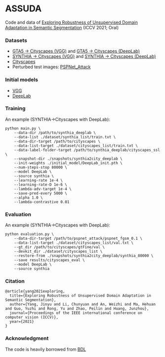 # ASSUDA
Code and data of [Exploring Robustness of Unsupervised Domain Adaptation in Semantic Segmentation](https://openaccess.thecvf.com/content/ICCV2021/html/Yang_Exploring_Robustness_of_Unsupervised_Domain_Adaptation_in_Semantic_Segmentation_ICCV_2021_paper.html) (ICCV 2021; Oral)


### Datasets

- [GTA5 -> Cityscapes (VGG)](https://drive.google.com/open?id=15XjJOuLHPinOu4FtYJunIoMQnHiMgpYc) and [GTA5 -> Cityscapes (DeepLab)](https://drive.google.com/open?id=1OBvYVz2ND4ipdfnkhSaseT8yu2ru5n5l)
- [SYNTHIA -> Cityscapes (VGG)](https://drive.google.com/open?id=1YlIHqLYTSL-JAGRLA8_9xDvOTnP3zVIs) and [SYNTHIA -> Cityscapes (DeepLab)](https://drive.google.com/open?id=1d7GxVhyN8HzEIPDeRIB3dRXTYzHI91ng)
- [Cityscapes](https://www.cityscapes-dataset.com/)
- Perturbed test images: [PSPNet_Attack](https://drive.google.com/file/d/1cjy6HQYFCPM8Gv9VcHVG2k0hA71PEwKY/view?usp=sharing)

### Initial models
- [VGG](https://web.eecs.umich.edu/~justincj/models/vgg16-00b39a1b.pth)
- [DeepLab](https://drive.google.com/file/d/1TIrTmFKqEyf3pOKniv8-53m3v9SyBK0u/view)

### Training
An example (SYNTHIA->Cityscapes with DeepLab):

```
python main.py \
    --data-dir /path/to/synthia_deeplab \
    --data-list ./dataset/synthia_list/train.txt \
    --data-dir-target /path/to/cityscapes \
    --data-list-target ./dataset/cityscapes_list/train.txt \
    --data-label-folder-target /path/to/synthia_deeplab/cityscapes_ssl \
    --snapshot-dir ./snapshots/synthia2city_deeplab \
    --init-weights ./initial_model/DeepLab_init.pth \
    --num-steps-stop 80000 \
    --model DeepLab \
    --source synthia \
    --learning-rate 1e-4 \
    --learning-rate-D 1e-6 \
    --lambda-adv-target 1e-4 \
    --save-pred-every 5000 \
    --alpha 1.0 \
    --lambda-contrastive 0.01
```

### Evaluation 
An example (SYNTHIA->Cityscapes with DeepLab):

```
python evaluation.py \
    --data-dir-target /path/to/pspnet_attack/pspnet_fgsm_0.1 \
    --data-list-target ./dataset/cityscapes_list/val.txt \
    --gt_dir /path/to/cityscapes/gtFine/val \
    --devkit_dir ./dataset/cityscapes_list \
    --restore-from ./snapshots/synthia2city_deeplab/synthia_80000 \
    --save results/cityscapes_eval \
    --model DeepLab \
    --source synthia
```

### Citation

```
@article{yang2021exploring,
  title={Exploring Robustness of Unsupervised Domain Adaptation in Semantic Segmentation},
  author={Yang, Jinyu and Li, Chunyuan and An, Weizhi and Ma, Hehuan and Guo, Yuzhi and Rong, Yu and Zhao, Peilin and Huang, Junzhou},
  journal={Proceedings of the IEEE international conference on computer vision (ICCV)},
  year={2021}
}
```

### Acknowledgment
The code is heavily borrowed from [BDL](https://github.com/liyunsheng13/BDL)
